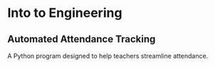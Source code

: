 # Into to Engineering
## Automated Attendance Tracking

A Python program designed to help teachers streamline attendance.
